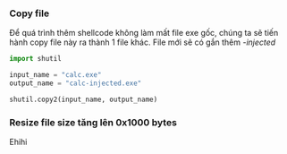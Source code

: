 ### Copy file

Để quá trình thêm shellcode không làm mất file exe gốc, chúng ta sẽ tiến hành copy file này ra thành 1 file khác. File mới sẽ có gắn thêm _-injected_
```python
import shutil

input_name = "calc.exe"
output_name = "calc-injected.exe"

shutil.copy2(input_name, output_name)
```

### Resize file size tăng lên 0x1000 bytes

Ehihi
```python
```
